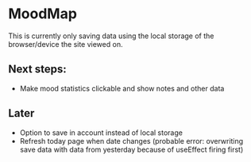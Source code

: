 # MoodMap

This is currently only saving data using the local storage of the browser/device the site viewed on.

## Next steps:

- Make mood statistics clickable and show notes and other data

## Later

- Option to save in account instead of local storage
- Refresh today page when date changes (probable error: overwriting save data with data from yesterday because of useEffect firing first)
